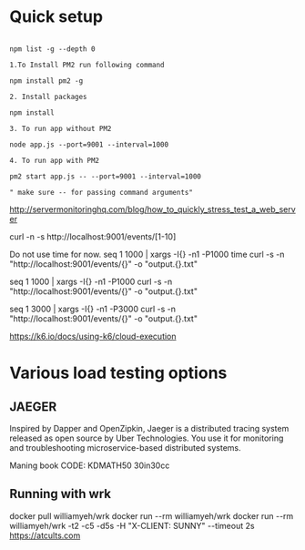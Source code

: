 # Quick setup

```

npm list -g --depth 0

1.To Install PM2 run following command

npm install pm2 -g

2. Install packages

npm install

3. To run app without PM2

node app.js --port=9001 --interval=1000

4. To run app with PM2

pm2 start app.js -- --port=9001 --interval=1000

" make sure -- for passing command arguments"

```

http://servermonitoringhq.com/blog/how_to_quickly_stress_test_a_web_server

curl -n -s http://localhost:9001/events/[1-10]

Do not use time for now.
seq 1 1000 | xargs -I{} -n1 -P1000 time curl -s -n "http://localhost:9001/events/{}" -o "output.{}.txt"

seq 1 1000 | xargs -I{} -n1 -P1000 curl -s -n "http://localhost:9001/events/{}" -o "output.{}.txt"

seq 1 3000 | xargs -I{} -n1 -P3000 curl -s -n "http://localhost:9001/events/{}" -o "output.{}.txt"


https://k6.io/docs/using-k6/cloud-execution


# Various load testing options

## JAEGER

Inspired by Dapper and OpenZipkin, Jaeger is a distributed tracing system released as open source by Uber Technologies. You use it for monitoring and troubleshooting microservice-based distributed systems.

Maning book CODE: KDMATH50 30in30cc

## Running with wrk

docker pull williamyeh/wrk
docker run --rm williamyeh/wrk
docker run --rm williamyeh/wrk -t2 -c5 -d5s -H "X-CLIENT: SUNNY" --timeout 2s https://atcults.com


